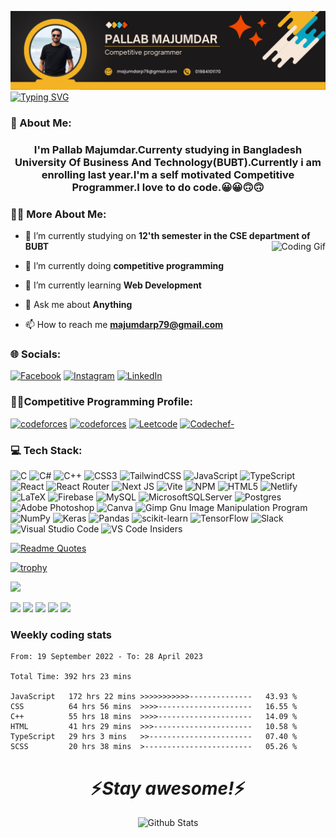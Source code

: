 ![](https://github.com/pallab99/pallab99/blob/main/banner.png)
[![Typing SVG](https://readme-typing-svg.demolab.com?font=Fira+Code&pause=1000&color=F71664&center=true&vCenter=true&width=450&height=60&lines=Competitive+Programmer;Always+learning+new+things)](https://github.com/pallab99)

### 👨‍ About Me:
<h3 align="center">I'm Pallab Majumdar.Currenty studying in Bangladesh University Of Business And Technology(BUBT).Currently i am enrolling last year.I'm a self motivated Competitive Programmer.I love to do code.😀😀🙃🙃</h3>

### 🧑‍🦰 More About Me:
- 🔭 I’m currently studying on **12'th semester in the CSE department of BUBT** <img align="right" src="https://media.giphy.com/media/qgQUggAC3Pfv687qPC/giphy.gif" alt="Coding Gif">

- 🌱 I’m currently doing **competitive programming**

- 🌱 I’m currently learning **Web Development**

- 💬 Ask me about **Anything**

- 📫 How to reach me **majumdarp79@gmail.com**


### 🌐 Socials:
[![Facebook](https://img.shields.io/badge/Facebook-%231877F2.svg?logo=Facebook&logoColor=white)](https://facebook.com/pallab.majumdar.99) [![Instagram](https://img.shields.io/badge/Instagram-%23E4405F.svg?logo=Instagram&logoColor=white)](https://instagram.com/pallab.majumdar/) [![LinkedIn](https://img.shields.io/badge/LinkedIn-%230077B5.svg?logo=linkedin&logoColor=white)](https://linkedin.com/in/pallab-majumdar-a4a91714a/)  

### 🧑‍💻Competitive Programming Profile:
[![codeforces](https://img.shields.io/badge/codeforces-1c97d3?logo=codeforces&logoColor=white)](https://codeforces.com/profile/_pallab_99) [![codeforces](https://img.shields.io/badge/Uva%20Online%20Judge-c31756?logo=uvaonlinejudge&logoColor=white)](https://onlinejudge.org/index.php?option=com_onlinejudge&Itemid=15)  [![Leetcode](https://img.shields.io/badge/Leetcode-ff8a00?logo=leetcode&logoColor=white)](https://leetcode.com/pallab1999/) [![Codechef-](https://img.shields.io/badge/Codechef-be6530?logo=codechef&logoColor=white)](https://www.codechef.com/users/pallab99) 


### 💻 Tech Stack:
![C](https://img.shields.io/badge/c-%2300599C.svg?style=for-the-badge&logo=c&logoColor=white) ![C#](https://img.shields.io/badge/c%23-%23239120.svg?style=for-the-badge&logo=c-sharp&logoColor=white) ![C++](https://img.shields.io/badge/c++-%2300599C.svg?style=for-the-badge&logo=c%2B%2B&logoColor=white) ![CSS3](https://img.shields.io/badge/css3-%231572B6.svg?style=for-the-badge&logo=css3&logoColor=white) ![TailwindCSS](https://img.shields.io/badge/tailwindcss-%2338B2AC.svg?style=for-the-badge&logo=tailwind-css&logoColor=white) ![JavaScript](https://img.shields.io/badge/javascript-%23323330.svg?style=for-the-badge&logo=javascript&logoColor=%23F7DF1E) ![TypeScript](https://img.shields.io/badge/typescript-%23007ACC.svg?style=for-the-badge&logo=typescript&logoColor=white) ![React](https://img.shields.io/badge/react-%2320232a.svg?style=for-the-badge&logo=react&logoColor=%2361DAFB) ![React Router](https://img.shields.io/badge/React_Router-CA4245?style=for-the-badge&logo=react-router&logoColor=white) ![Next JS](https://img.shields.io/badge/Next-black?style=for-the-badge&logo=next.js&logoColor=white)  ![Vite](https://img.shields.io/badge/vite-%23646CFF.svg?style=for-the-badge&logo=vite&logoColor=white) ![NPM](https://img.shields.io/badge/NPM-%23CB3837.svg?style=for-the-badge&logo=npm&logoColor=white)  ![HTML5](https://img.shields.io/badge/html5-%23E34F26.svg?style=for-the-badge&logo=html5&logoColor=white) ![Netlify](https://img.shields.io/badge/netlify-%23000000.svg?style=for-the-badge&logo=netlify&logoColor=#00C7B7) ![LaTeX](https://img.shields.io/badge/latex-%23008080.svg?style=for-the-badge&logo=latex&logoColor=white) ![Firebase](https://img.shields.io/badge/firebase-%23039BE5.svg?style=for-the-badge&logo=firebase) ![MySQL](https://img.shields.io/badge/mysql-%2300f.svg?style=for-the-badge&logo=mysql&logoColor=white) ![MicrosoftSQLServer](https://img.shields.io/badge/Microsoft%20SQL%20Sever-CC2927?style=for-the-badge&logo=microsoft%20sql%20server&logoColor=white) ![Postgres](https://img.shields.io/badge/postgres-%23316192.svg?style=for-the-badge&logo=postgresql&logoColor=white) ![Adobe Photoshop](https://img.shields.io/badge/adobephotoshop-%2331A8FF.svg?style=for-the-badge&logo=adobephotoshop&logoColor=white) ![Canva](https://img.shields.io/badge/Canva-%2300C4CC.svg?style=for-the-badge&logo=Canva&logoColor=white) ![Gimp Gnu Image Manipulation Program](https://img.shields.io/badge/Gimp-657D8B?style=for-the-badge&logo=gimp&logoColor=FFFFFF) ![NumPy](https://img.shields.io/badge/numpy-%23013243.svg?style=for-the-badge&logo=numpy&logoColor=white) ![Keras](https://img.shields.io/badge/Keras-%23D00000.svg?style=for-the-badge&logo=Keras&logoColor=white) ![Pandas](https://img.shields.io/badge/pandas-%23150458.svg?style=for-the-badge&logo=pandas&logoColor=white) ![scikit-learn](https://img.shields.io/badge/scikit--learn-%23F7931E.svg?style=for-the-badge&logo=scikit-learn&logoColor=white) ![TensorFlow](https://img.shields.io/badge/TensorFlow-%23FF6F00.svg?style=for-the-badge&logo=TensorFlow&logoColor=white) ![Slack](https://img.shields.io/badge/Slack-4A154B?style=for-the-badge&logo=slack&logoColor=white) ![Visual Studio Code](https://img.shields.io/badge/Visual%20Studio%20Code-0078d7.svg?style=for-the-badge&logo=visual-studio-code&logoColor=white) ![VS Code Insiders](https://img.shields.io/badge/VS%20Code%20Insiders-35b393.svg?style=for-the-badge&logo=visual-studio-code&logoColor=white)


[![Readme Quotes](https://quotes-github-readme.vercel.app/api?type=horizontal&theme=dark)](https://github.com/piyushsuthar/github-readme-quotes)

[![trophy](https://github-profile-trophy.vercel.app/?username=pallab99&theme=dark_lover&no-bg=true&no-frame=true&layout=compact)](https://github.com/ryo-ma/github-profile-trophy)

![](https://komarev.com/ghpvc/?username=pallab99&label=PROFILE+VIEWS&color=blueviolet&style=plastic)

![](http://github-profile-summary-cards.vercel.app/api/cards/profile-details?username=pallab99&theme=2077)
![](http://github-profile-summary-cards.vercel.app/api/cards/repos-per-language?username=pallab99&theme=2077)
![](http://github-profile-summary-cards.vercel.app/api/cards/most-commit-language?username=pallab99&theme=2077)
![](http://github-profile-summary-cards.vercel.app/api/cards/stats?username=pallab99&theme=2077)
![](http://github-profile-summary-cards.vercel.app/api/cards/productive-time?username=pallab99&theme=2077&utcOffset=8)


### Weekly coding stats
<!--START_SECTION:waka-->

```text
From: 19 September 2022 - To: 28 April 2023

Total Time: 392 hrs 23 mins

JavaScript   172 hrs 22 mins >>>>>>>>>>>--------------   43.93 %
CSS          64 hrs 56 mins  >>>>---------------------   16.55 %
C++          55 hrs 18 mins  >>>>---------------------   14.09 %
HTML         41 hrs 29 mins  >>>----------------------   10.58 %
TypeScript   29 hrs 3 mins   >>-----------------------   07.40 %
SCSS         20 hrs 38 mins  >------------------------   05.26 %
```

<!--END_SECTION:waka-->

<h1 align='center'>⚡️<i>Stay awesome!</i>⚡️</h1>

<p align="center">
        <img src="https://raw.githubusercontent.com/mayhemantt/mayhemantt/Update/svg/Bottom.svg" alt="Github Stats" />
</p>
